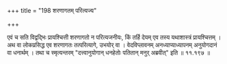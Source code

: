 +++
title = "198 शरणागतम् परित्यज्य"

+++

एवं च सति विद्वद्भिः प्रायश्चित्ती शरणागतो न परित्यजनीयः, किं तर्हि देयम् एव तस्य यथाशास्त्रं प्रायश्चित्तम् । अथ वा लोकप्रसिद्ध एव शरणागतः तत्परित्यागे, उभयोर् वा । वेदविप्लावनम् अनध्याप्याध्यापनम् अनुयोगदानं वा धनार्थम् । तथा च स्मृत्यन्तरम् "दत्त्वानुयोगान् धनहेतोः पतितान् मनुर् अब्रवीत्" इति ॥ ११.१९७ ॥